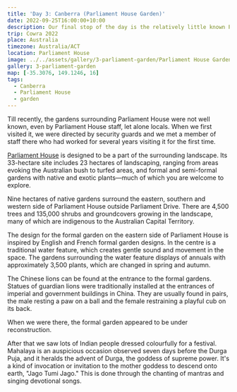 ```yaml
---
title: 'Day 3: Canberra (Parliament House Garden)'
date: 2022-09-25T16:00:00+10:00
description: Our final stop of the day is the relatively little known Parliament House Garden.
trip: Cowra 2022
place: Australia
timezone: Australia/ACT
location: Parliament House
image: ../../assets/gallery/3-parliament-garden/Parliament House Garden (2).jpeg
gallery: 3-parliament-garden
map: [-35.3076, 149.1246, 16]
tags:
  - Canberra
  - Parliament House
  - garden
---
```


Till recently, the gardens surrounding Parliament House were not well known, even by Parliament House staff, let alone locals. When we first visited it, we were directed by security guards and we met a member of staff there who had worked for several years visiting it for the first time.

[Parliament House](https://www.aph.gov.au/Visit_Parliament) is designed to be a part of the surrounding landscape. Its 33-hectare site includes 23 hectares of landscaping, ranging from areas evoking the Australian bush to turfed areas, and formal and semi-formal gardens with native and exotic plants—much of which you are welcome to explore.

Nine hectares of native gardens surround the eastern, southern and western side of Parliament House outside Parliament Drive. There are 4,500 trees and 135,000 shrubs and groundcovers growing in the landscape, many of which are indigenous to the Australian Capital Territory.

The design for the formal garden on the eastern side of Parliament House is inspired by English and French formal garden designs. In the centre is a traditional water feature, which creates gentle sound and movement in the space. The gardens surrounding the water feature displays of annuals with approximately 3,500 plants, which are changed in spring and autumn.

The Chinese lions can be found at the entrance to the formal gardens. Statues of guardian lions were traditionally installed at the entrances of imperial and government buildings in China. They are usually found in pairs, the male resting a paw on a ball and the female restraining a playful cub on its back.

When we were there, the formal garden appeared to be under reconstruction.

After that we saw lots of Indian people dressed colourfully for a festival. Mahalaya is an auspicious occasion observed seven days before the Durga Puja, and it heralds the advent of Durga, the goddess of supreme power. It's a kind of invocation or invitation to the mother goddess to descend onto earth, "Jago Tumi Jago." This is done through the chanting of mantras and singing devotional songs.
